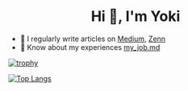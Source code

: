 <h1 align="center">Hi 👋, I'm Yoki</h1>

- 📝 I regularly write articles on [Medium](https://yyokii.medium.com/), [Zenn](https://zenn.dev/yyokii)
- 📄 Know about my experiences [my_job.md](https://github.com/yyokii/MyDoc/blob/main/Job/my_job.md)

[![trophy](https://github-profile-trophy.vercel.app/?username=yyokii&theme=onedark&rank=SECRET,SSS,SS,S,AAA,AA,A)](https://github.com/ryo-ma/github-profile-trophy)

[![Top Langs](https://github-readme-stats.vercel.app/api/top-langs/?username=yyokii&layout=compact)](https://github.com/anuraghazra/github-readme-stats)
